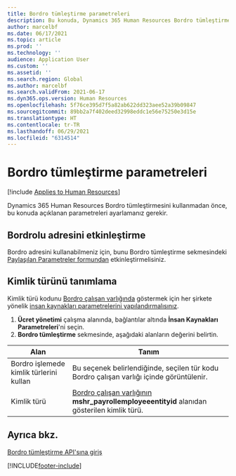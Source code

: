 ```yaml
---
title: Bordro tümleştirme parametreleri
description: Bu konuda, Dynamics 365 Human Resources Bordro tümleştirme parametreleri açıklanmaktadır.
author: marcelbf
ms.date: 06/17/2021
ms.topic: article
ms.prod: ''
ms.technology: ''
audience: Application User
ms.custom: ''
ms.assetid: ''
ms.search.region: Global
ms.author: marcelbf
ms.search.validFrom: 2021-06-17
ms.dyn365.ops.version: Human Resources
ms.openlocfilehash: 5f76ce395d7f5a82ab622dd323aee52a39b09847
ms.sourcegitcommit: 89bb2a7f402deed32998eddc1e56e75250e3d15e
ms.translationtype: HT
ms.contentlocale: tr-TR
ms.lasthandoff: 06/29/2021
ms.locfileid: "6314514"
---
```

# <a name="payroll-integration-parameters"></a>Bordro tümleştirme parametreleri

[!include [Applies to Human Resources](../includes/applies-to-hr.md)]

Dynamics 365 Human Resources Bordro tümleştirmesini kullanmadan önce, bu konuda açıklanan parametreleri ayarlamanız gerekir.

## <a name="enable-payroll-address"></a>Bordrolu adresini etkinleştirme

Bordro adresini kullanabilmeniz için, bunu Bordro tümleştirme sekmesindeki [Paylaşılan Parametreler formundan](hr-setup-shared-parameters.md) etkinleştirmelisiniz.

## <a name="define-the-identification-type"></a>Kimlik türünü tanımlama

Kimlik türü kodunu [Bordro çalışan varlığında](hr-admin-integration-payroll-api-payroll-employee.md) göstermek için her şirkete yönelik [insan kaynakları parametrelerini yapılandırmalısınız](hr-setup-shared-parameters.md).

1. **Ücret yönetimi** çalışma alanında, bağlantılar altında **İnsan Kaynakları Parametreleri**'ni seçin. 
2. **Bordro tümleştirme** sekmesinde, aşağıdaki alanların değerini belirtin.

| Alan | Tanım |
| --- | --- |
| Bordro işlemede kimlik türlerini kullan | Bu seçenek belirlendiğinde, seçilen tür kodu Bordro çalışan varlığı içinde görüntülenir. |
| Kimlik türü | [Bordro çalışan varlığının](hr-admin-integration-payroll-api-payroll-employee.md) **mshr_payrollemployeeentityid** alanıdan gösterilen kimlik türü. |

## <a name="see-also"></a>Ayrıca bkz.

[Bordro tümleştirme API'sına giriş](hr-admin-integration-payroll-api-introduction.md)

[!INCLUDE[footer-include](../includes/footer-banner.md)]
